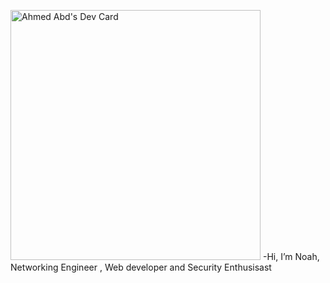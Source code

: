 <a href="https://app.daily.dev/noahsl9"><img src="https://api.daily.dev/devcards/e5a248be397a4275ba752a20b475c797.png?r=2be" width="400" alt="Ahmed Abd's Dev Card"/></a>
-Hi, I’m Noah, Networking Engineer , Web developer and Security Enthusisast 

<!---
A9B9/A9B9 is a ✨ special ✨ repository because its `README.md` (this file) appears on your GitHub profile.
You can click the Preview link to take a look at your changes.
--->
